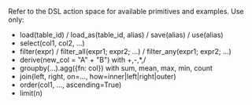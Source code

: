 Refer to the DSL action space for available primitives and examples.
Use only:
- load(table_id) / load_as(table_id, alias) / save(alias) / use(alias)
- select(col1, col2, ...)
- filter(expr) / filter_all(expr1; expr2; ...) / filter_any(expr1; expr2; ...)
- derive(new_col = "A" + "B") with +,-,*,/
- groupby(...).agg({fn: col}) with sum, mean, max, min, count
- join(left, right, on=..., how=inner|left|right|outer)
- order(col1, ..., ascending=True)
- limit(n)

